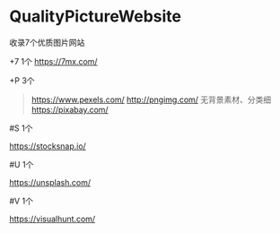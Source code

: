 # QualityPictureWebsite
收录7个优质图片网站


+7 1个
  https://7mx.com/ 

+P 3个
  > https://www.pexels.com/ 
  http://pngimg.com/ 无背景素材、分类细
  https://pixabay.com/ 


#S 1个

https://stocksnap.io/ 


#U 1个

https://unsplash.com/


#V 1个

https://visualhunt.com/ 
